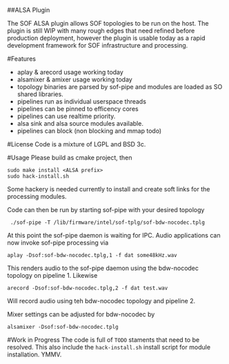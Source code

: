 ##ALSA Plugin

The SOF ALSA plugin allows SOF topologies to be run on the host. The plugin
is still WIP with many rough edges that need refined before production
deployment, however the plugin is usable today as a rapid development
framework for SOF infrastructure and processing.

#Features
 * aplay & arecord usage working today
 * alsamixer & amixer usage working today
 * topology binaries are parsed by sof-pipe and modules are loaded as
   SO shared libraries. 
 * pipelines run as individual userspace threads 
 * pipelines can be pinned to efficency cores
 * pipelines can use realtime priority.
 * alsa sink and alsa source modules available.
 * pipelines can block (non blocking and mmap todo)

#License
Code is a mixture of LGPL and BSD 3c.

#Usage
Please build as cmake project, then 

```
sudo make install <ALSA prefix>
sudo hack-install.sh
```

Some hackery is needed currently to install and create soft links
for the processing modules.

Code can then be run by starting sof-pipe with your desired topology

```
 ./sof-pipe -T /lib/firmware/intel/sof-tplg/sof-bdw-nocodec.tplg
```

At this point the sof-pipe daemon is waiting for IPC. Audio applications can now invoke sof-pipe processing via

```
aplay -Dsof:sof-bdw-nocodec.tplg,1 -f dat some48kHz.wav
```
This renders audio to the sof-pipe daemon using the bdw-nocodec topology
on pipeline 1. Likewise

```
arecord -Dsof:sof-bdw-nocodec.tplg,2 -f dat test.wav
```
Will record audio using teh bdw-nocodec topology and pipeline 2.

Mixer settings can be adjusted for bdw-nocodec by

```
alsamixer -Dsof:sof-bdw-nocodec.tplg
```

#Work in Progress
The code is full of ```TODO``` staments that need to be resolved. This
also include the ```hack-install.sh``` install script for module
installation. YMMV.
